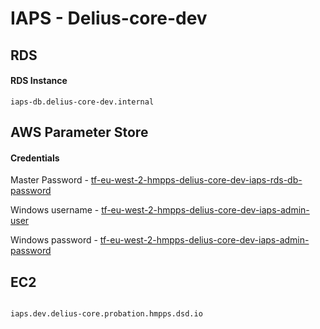 # IAPS - Delius-core-dev

## RDS

#### RDS Instance  


```
iaps-db.delius-core-dev.internal
```


## AWS Parameter Store

#### Credentials

Master Password - [tf-eu-west-2-hmpps-delius-core-dev-iaps-rds-db-password](https://eu-west-2.console.aws.amazon.com/systems-manager/parameters/tf-eu-west-2-hmpps-delius-core-dev-iaps-rds-db-password/description?region=eu-west-2)

Windows username - [tf-eu-west-2-hmpps-delius-core-dev-iaps-admin-user](https://eu-west-2.console.aws.amazon.com/systems-manager/parameters/tf-eu-west-2-hmpps-delius-core-dev-iaps-admin-user/description?region=eu-west-2)

Windows password - [tf-eu-west-2-hmpps-delius-core-dev-iaps-admin-password](https://eu-west-2.console.aws.amazon.com/systems-manager/parameters/tf-eu-west-2-hmpps-delius-core-dev-iaps-admin-password/description?region=eu-west-2)

## EC2

```
  
iaps.dev.delius-core.probation.hmpps.dsd.io
```